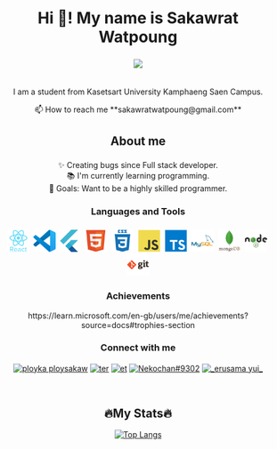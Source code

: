 <h1 align="center">Hi 👋! My name is Sakawrat Watpoung </h1>

###

<div id="header" align="center">
  <img src="https://media3.giphy.com/media/v1.Y2lkPTc5MGI3NjExeHZnbjVhaDFiYmR3ZnFtOGloZnN6NzdkYnZxd29hdmpxeGZhcHo2eCZlcD12MV9pbnRlcm5hbF9naWZfYnlfaWQmY3Q9Zw/L1R1tvI9svkIWwpVYr/giphy.gif" width="200"/>
</div>

<br>
<p align="center">I am a student from Kasetsart University Kamphaeng Saen Campus.</p>
<p align="center">📫 How to reach me **sakawratwatpoung@gmail.com**</p>
<h2 align="center">About me</h2>

###

<p align="center">✨ Creating bugs since Full stack developer.<br>📚 I'm currently learning programming.<br>🎯 Goals: Want to be a highly skilled programmer.<br>


<h3 align="center">Languages and Tools</h3>

###

<div align="center">
  <img src="https://github.com/devicons/devicon/blob/master/icons/react/react-original-wordmark.svg" title="React" alt="React" width="40" height="40"/>&nbsp;
  <img src="https://github.com/devicons/devicon/blob/master/icons/vscode/vscode-original.svg" title="VScode" **alt="VScode" width="40" height="40"/>
  <img src="https://github.com/devicons/devicon/blob/master/icons/flutter/flutter-original.svg" title="Flutter" alt="Flutter" width="40" height="40"/>&nbsp;
  <img src="https://github.com/devicons/devicon/blob/master/icons/html5/html5-original.svg" title="HTML5" alt="HTML" width="40" height="40"/>&nbsp;
  <img src="https://github.com/devicons/devicon/blob/master/icons/css3/css3-plain-wordmark.svg"  title="CSS3" alt="CSS" width="40" height="40"/>&nbsp;
  <img src="https://github.com/devicons/devicon/blob/master/icons/javascript/javascript-original.svg" title="JavaScript" alt="JavaScript" width="40" height="40"/>&nbsp;
    <img src="https://github.com/devicons/devicon/blob/master/icons/typescript/typescript-original.svg" title="TypeScript" alt="TypeScript" width="40" height="40"/>&nbsp;
  <img src="https://github.com/devicons/devicon/blob/master/icons/mysql/mysql-original-wordmark.svg" title="MySQL"  alt="MySQL" width="40" height="40"/>&nbsp;
  <img src="https://github.com/devicons/devicon/blob/master/icons/mongodb/mongodb-original-wordmark.svg" title="MongoDB"  alt="MongoDB" width="40" height="40"/>&nbsp;
  <img src="https://github.com/devicons/devicon/blob/master/icons/nodejs/nodejs-original-wordmark.svg" title="NodeJS" alt="NodeJS" width="40" height="40"/>&nbsp;
  <img src="https://github.com/devicons/devicon/blob/master/icons/git/git-original-wordmark.svg" title="Git" **alt="Git" width="40" height="40"/>
  
</div>


<h3 align="center">Achievements</h3>
<p align="center">https://learn.microsoft.com/en-gb/users/me/achievements?source=docs#trophies-section</p>


<h3 align="center">Connect with me</h3>
  <div>
    <p align="center">
      <a href="https://www.facebook.com/ploysakaw0A0/" target="blank"><img align="center" src="https://raw.githubusercontent.com/rahuldkjain/github-profile-readme-generator/master/src/images/icons/Social/facebook.svg" alt="ployka ploysakaw" height="30" width="40" /></a>
      <a href="https://x.com/WhatAre92037963" target="blank"><img align="center" src="https://raw.githubusercontent.com/rahuldkjain/github-profile-readme-generator/master/src/images/icons/Social/twitter.svg" alt="ter" height="30" width="40" /></a>
      <a href="https://www.instagram.com/ploysakaw/" target="blank"><img align="center" src="https://raw.githubusercontent.com/rahuldkjain/github-profile-readme-generator/master/src/images/icons/Social/instagram.svg" alt="et" height="30" width="40" /></a>
      <a href="https://discord.gg/Nekochan#9302" target="blank"><img align="center" src="https://raw.githubusercontent.com/rahuldkjain/github-profile-readme-generator/master/src/images/icons/Social/discord.svg" alt="Nekochan#9302" height="30" width="40" /></a>
      <a href="https://www.youtube.com/channel/UCi5KISAMKLOADa8VSFL3SXg" target="blank"><img align="center" src="https://raw.githubusercontent.com/rahuldkjain/github-profile-readme-generator/master/src/images/icons/Social/youtube.svg" alt="_erusama yui_" height="30" width="40" /></a>
    </p>
</div>
<br>

<div align="center">
  <h2>🔥My Stats🔥</h2>

  [![Top Langs](https://github-readme-stats.vercel.app/api/top-langs/?username=SakawartW&layout=compact&theme=vision-friendly-dark)](https://github.com/anuraghazra/github-readme-stats)
  
</div>

